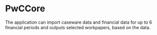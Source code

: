 # PwCCore
The application can import caseware data and financial data for up to 6 financial periods and outputs selected workpapers, based on the data.
